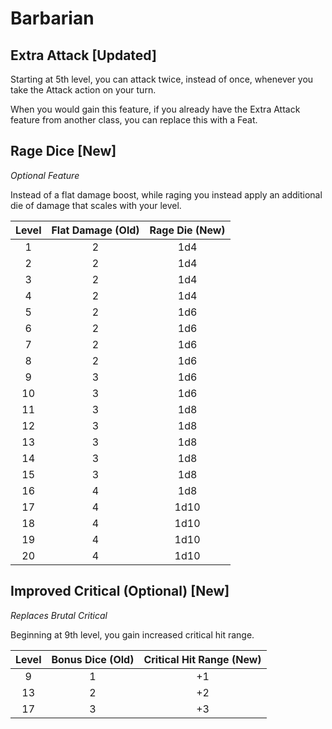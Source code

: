 # Barbarian


## Extra Attack [Updated]

Starting at 5th level, you can attack twice, instead of once, whenever you take the Attack action on your turn.

When you would gain this feature, if you already have the Extra Attack feature from another class, you can replace this with a Feat.

## Rage Dice [New]

_Optional Feature_

Instead of a flat damage boost, while raging you instead apply an additional die of damage that scales with your level.

| Level | Flat Damage (Old) | Rage Die (New) |
|:-----:|:-----------:|:--------:|
| 1 | 2 | 1d4 |
| 2 | 2 | 1d4 |
| 3 | 2 | 1d4 |
| 4 | 2 | 1d4 |
| 5 | 2 | 1d6 |
| 6 | 2 | 1d6 |
| 7 | 2 | 1d6 |
| 8 | 2 | 1d6 |
| 9 | 3 | 1d6 |
| 10 | 3 | 1d6 |
| 11 | 3 | 1d8 |
| 12 | 3 | 1d8 |
| 13 | 3 | 1d8 |
| 14 | 3 | 1d8 |
| 15 | 3 | 1d8 |
| 16 | 4 | 1d8 |
| 17 | 4 | 1d10 |
| 18 | 4 | 1d10 |
| 19 | 4 | 1d10 |
| 20 | 4 | 1d10 |

## Improved Critical (Optional) [New]

_Replaces Brutal Critical_

Beginning at 9th level, you gain increased critical hit range.

| Level | Bonus Dice (Old) | Critical Hit Range (New) |
|:-----:|:----------------:|:------------------------:|
| 9 | 1 | +1 |
| 13 | 2 | +2 |
| 17 | 3 | +3 |

